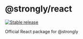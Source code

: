 # @strongly/react

[![Stable release](https://img.shields.io/npm/v/@strongly/react.svg)](https://npm.im/@strongly/react)

Official React package for @strongly
